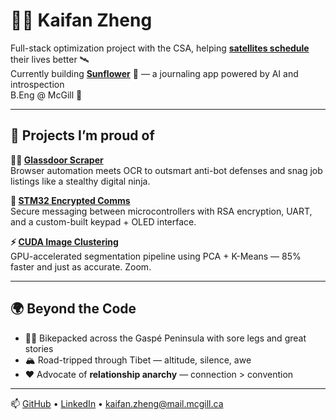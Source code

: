 # 👨‍💻 Kaifan Zheng

Full-stack optimization project with the CSA, helping **[satellites schedule](https://github.com/YuJ-Li/Satellite_Operations_Services_Optimizer)** their lives better 🛰️  
Currently building **[Sunflower](https://github.com/kaifanzheng/sunflower)** 🌻 — a journaling app powered by AI and introspection  
B.Eng @ McGill 🦨

---

## 🔧 Projects I’m proud of

**🕵️‍♂️ [Glassdoor Scraper](https://github.com/kaifanzheng/Job-scraper)**  
Browser automation meets OCR to outsmart anti-bot defenses and snag job listings like a stealthy digital ninja.

**🔐 [STM32 Encrypted Comms](https://github.com/kaifanzheng/STM32EncryptedCommunication)**  
Secure messaging between microcontrollers with RSA encryption, UART, and a custom-built keypad + OLED interface.

**⚡ [CUDA Image Clustering](https://github.com/kaifanzheng/Parallelized-Image-Clustering-with-K_mean)**  
GPU-accelerated segmentation pipeline using PCA + K-Means — 85% faster and just as accurate. Zoom.

---

## 🌍 Beyond the Code

- 🚴‍♂️ Bikepacked across the Gaspé Peninsula with sore legs and great stories  
- 🏔️ Road-tripped through Tibet — altitude, silence, awe  
- ❤️ Advocate of **relationship anarchy** — connection > convention  

---

📫 [GitHub](https://github.com/kaifanzheng) • [LinkedIn](https://linkedin.com/in/kaifan73) • kaifan.zheng@mail.mcgill.ca
